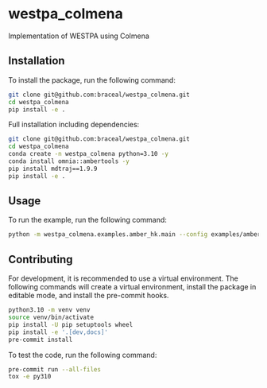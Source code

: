 # westpa_colmena
Implementation of WESTPA using Colmena

## Installation

To install the package, run the following command:
```bash
git clone git@github.com:braceal/westpa_colmena.git
cd westpa_colmena
pip install -e .
```

Full installation including dependencies:
```bash
git clone git@github.com:braceal/westpa_colmena.git
cd westpa_colmena
conda create -n westpa_colmena python=3.10 -y
conda install omnia::ambertools -y
pip install mdtraj==1.9.9
pip install -e .
```

## Usage
To run the example, run the following command:
```bash
python -m westpa_colmena.examples.amber_hk.main --config examples/amber_nacl_hk/config.yaml
```


## Contributing

For development, it is recommended to use a virtual environment. The following
commands will create a virtual environment, install the package in editable
mode, and install the pre-commit hooks.
```bash
python3.10 -m venv venv
source venv/bin/activate
pip install -U pip setuptools wheel
pip install -e '.[dev,docs]'
pre-commit install
```
To test the code, run the following command:
```bash
pre-commit run --all-files
tox -e py310
```
